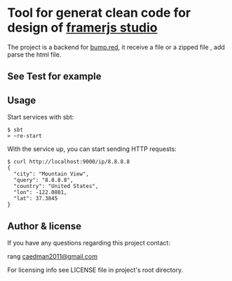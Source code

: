 # Tool for generat clean code for design of [framerjs studio](https://framerjs.com/)

The project is a backend for [bump.red](http://bump.red/),
it receive a file or a zipped file , add parse the html file.

## See Test for  example





## Usage

Start services with sbt:

```
$ sbt
> ~re-start
```

With the service up, you can start sending HTTP requests:

```
$ curl http://localhost:9000/ip/8.8.8.8
{
  "city": "Mountain View",
  "query": "8.8.8.8",
  "country": "United States",
  "lon": -122.0881,
  "lat": 37.3845
}
```

## Author & license

If you have any questions regarding this project contact:

rang <caedman2011@gmail.com>

For licensing info see LICENSE file in project's root directory.
